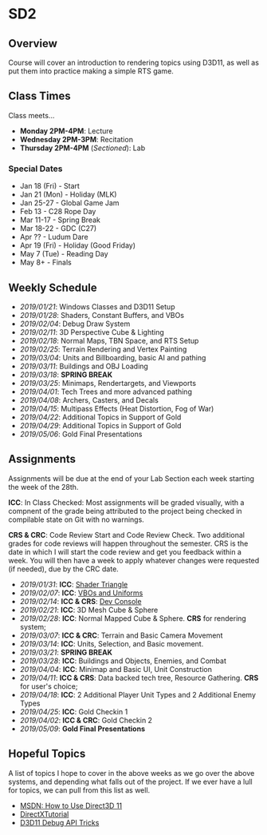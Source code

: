 SD2
======

## Overview
Course will cover an introduction to rendering topics using D3D11, as well as put them into practice making a simple RTS game.

## Class Times
Class meets...

- **Monday 2PM-4PM**:  Lecture
- **Wednesday 2PM-3PM**:  Recitation 
- **Thursday 2PM-4PM** (*Sectioned*): Lab

### Special Dates
- Jan 18 (Fri) - Start
- Jan 21 (Mon) - Holiday (MLK)
- Jan 25-27    - Global Game Jam
- Feb 13       - C28 Rope Day
- Mar 11-17    - Spring Break
- Mar 18-22    - GDC (C27)
- Apr ??       - Ludum Dare
- Apr 19 (Fri) - Holiday (Good Friday)
- May 7  (Tue) - Reading Day
- May 8+       - Finals

## Weekly Schedule
- *2019/01/21*: Windows Classes and D3D11 Setup
- *2019/01/28*: Shaders, Constant Buffers, and VBOs
- *2019/02/04*: Debug Draw System 
- *2019/02/11*: 3D Perspective Cube & Lighting
- *2019/02/18*: Normal Maps, TBN Space, and RTS Setup
- *2019/02/25*: Terrain Rendering and Vertex Painting
- *2019/03/04*: Units and Billboarding, basic AI and pathing
- *2019/03/11*: Buildings and OBJ Loading
- *2019/03/18*: **SPRING BREAK**
- *2019/03/25*: Minimaps, Rendertargets, and Viewports 
- *2019/04/01*: Tech Trees and more advanced pathing  
- *2019/04/08*: Archers, Casters, and Decals 
- *2019/04/15*: Multipass Effects (Heat Distortion, Fog of War) 
- *2019/04/22*: Additional Topics in Support of Gold 
- *2019/04/29*: Additional Topics in Support of Gold
- *2019/05/06*: Gold Final Presentations 

## Assignments
Assignments will be due at the end of your Lab Section each week starting the week of the 28th. 

**ICC**: In Class Checked:  Most assignments will be graded visually, with a compnent of the grade being attributed to the project being checked in compilable state on Git with no warnings. 

**CRS & CRC**:  Code Review Start and Code Review Check.  Two additional grades for code reviews will happen throughout the semester.  CRS is the date in which I will start the code review and get you feedback within a week.  You will then have a week to apply whatever changes were requested (if needed), due by the CRC date.

- *2019/01/31*: **ICC**: [Shader Triangle](assignments/a01_setup/)
- *2019/02/07*: **ICC**: [VBOs and Uniforms](assignments/a02_buffers/)
- *2019/02/14*: **ICC & CRS**: [Dev Console](assignments/a03_devconsole/)
- *2019/02/21*: **ICC**: 3D Mesh Cube & Sphere
- *2019/02/28*: **ICC**: Normal Mapped Cube & Sphere.  **CRS** for rendering system; 
- *2019/03/07*: **ICC & CRC**: Terrain and Basic Camera Movement
- *2019/03/14*: **ICC**: Units, Selection, and Basic movement. 
- *2019/03/21*: **SPRING BREAK**
- *2019/03/28*: **ICC**: Buildings and Objects, Enemies, and Combat
- *2019/04/04*: **ICC**: Minimap and Basic UI, Unit Construction
- *2019/04/11*: **ICC & CRS**: Data backed tech tree, Resource Gathering.  **CRS** for user's choice;
- *2019/04/18*: **ICC**: 2 Additional Player Unit Types and 2 Additional Enemy Types
- *2019/04/25*: **ICC**: Gold Checkin 1
- *2019/04/02*: **ICC & CRC**: Gold Checkin 2
- *2019/05/09*: **Gold Final Presentations** 


## Hopeful Topics
A list of topics I hope to cover in the above weeks as we go over the above systems, and depending what falls out of the project.  If we ever have a lull for topics, we can pull from this list as well. 

- [MSDN: How to Use Direct3D 11](https://docs.microsoft.com/en-us/windows/desktop/direct3d11/how-to-use-direct3d-11)
- [DirectXTutorial](http://www.directxtutorial.com/)
- [D3D11 Debug API Tricks](https://seanmiddleditch.com/direct3d-11-debug-api-tricks/)
